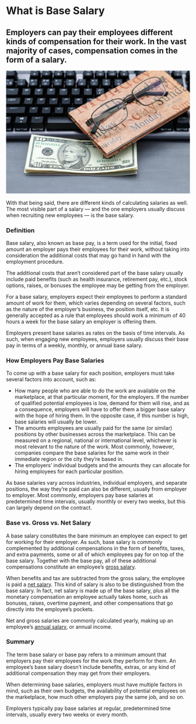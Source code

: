 # What is Base Salary

## Employers can pay their employees different kinds of compensation for their work. In the vast majority of cases, compensation comes in the form of a salary.

![What is Base Salary](./img/notepad-glasses-cash-and-computer-laptop-computer-financial-analysis-office-technology-work-meeting_t20_ZVx7mb.jpeg)

With that being said, there are different kinds of calculating salaries as well. The most visible part of a salary — and the one employers usually discuss when recruiting new employees — is the base salary.

### Definition

Base salary, also known as base pay, is a term used for the initial, fixed amount an employer pays their employees for their work, without taking into consideration the additional costs that may go hand in hand with the employment procedure.

The additional costs that aren’t considered part of the base salary usually include paid benefits (such as health insurance, retirement pay, etc.), stock options, raises, or bonuses the employee may be getting from the employer.

For a base salary, employers expect their employees to perform a standard amount of work for them, which varies depending on several factors, such as the nature of the employer’s business, the position itself, etc. It is generally accepted as a rule that employees should work a minimum of 40 hours a week for the base salary an employer is offering them.

Employers present base salaries as rates on the basis of time intervals. As such, when engaging new employees, employers usually discuss their base pay in terms of a weekly, monthly, or annual base salary.

### How Employers Pay Base Salaries

To come up with a base salary for each position, employers must take several factors into account, such as:

* How many people who are able to do the work are available on the marketplace, at that particular moment, for the employers. If the number of qualified potential employees is low, demand for them will rise, and as a consequence, employers will have to offer them a bigger base salary with the hope of hiring them. In the opposite case, if this number is high, base salaries will usually be lower.
* The amounts employees are usually paid for the same (or similar) positions by other businesses across the marketplace. This can be measured on a regional, national or international level, whichever is most relevant to the nature of the work. Most commonly, however, companies compare the base salaries for the same work in their immediate region or the city they’re based in.
* The employers’ individual budgets and the amounts they can allocate for hiring employees for each particular position.

As base salaries vary across industries, individual employers, and separate positions, the way they’re paid can also be different, usually from employer to employer. Most commonly, employers pay base salaries at predetermined time intervals, usually monthly or every two weeks, but this can largely depend on the contract.

### Base vs. Gross vs. Net Salary

A base salary constitutes the bare minimum an employee can expect to get for working for their employer. As such, base salary is commonly complemented by additional compensations in the form of benefits, taxes, and extra payments, some or all of which employees pay for on top of the base salary. Together with the base pay, all of these additional compensations constitute an employee’s [gross salary](https://www.coverfox.com/personal-finance/tax/gross-salary/).

When benefits and tax are subtracted from the gross salary, the employee is paid a [net salary](https://www.accountingtools.com/articles/2017/5/12/net-salary). This kind of salary is also to be distinguished from the base salary. In fact, net salary is made up of the base salary, plus all the monetary compensation an employee actually takes home, such as bonuses, raises, overtime payment, and other compensations that go directly into the employee’s pockets.

Net and gross salaries are commonly calculated yearly, making up an employee’s [annual salary](https://mint.intuit.com/blog/real-money-talk/what-is-annual-income-765/), or annual income.

### Summary

The term base salary or base pay refers to a minimum amount that employers pay their employees for the work they perform for them. An employee’s base salary doesn’t include benefits, extras, or any kind of additional compensation they may get from their employers.

When determining base salaries, employers must have multiple factors in mind, such as their own budgets, the availability of potential employees on the marketplace, how much other employers pay the same job, and so on.

Employers typically pay base salaries at regular, predetermined time intervals, usually every two weeks or every month.